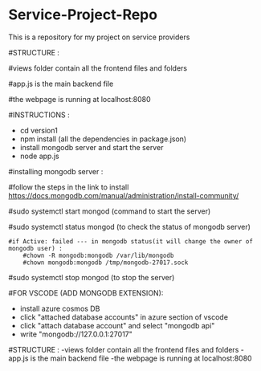 # Service-Project-Repo

This is a repository for my project on service providers

#STRUCTURE :

 #views folder contain all the frontend files and folders
 
 #app.js is the main backend file
 
 #the webpage is running at localhost:8080

#INSTRUCTIONS :
- cd version1
- npm install (all the dependencies in package.json)
- install mongodb server and start the server
- node app.js

#installing mongodb server :

#follow the steps in the link to install
  https://docs.mongodb.com/manual/administration/install-community/

  #sudo systemctl start mongod (command to start the server)

  #sudo systemctl status mongod (to check the status of mongodb server)

    #if Active: failed --- in mongodb status(it will change the owner of mongodb user) :
        #chown -R mongodb:mongodb /var/lib/mongodb
        #chown mongodb:mongodb /tmp/mongodb-27017.sock

  #sudo systemctl stop mongod (to stop the server)

#FOR VSCODE (ADD MONGODB EXTENSION):
- install azure cosmos DB
- click "attached database accounts" in azure section of vscode
- click "attach database account" and select "mongodb api"
- write "mongodb://127.0.0.1:27017"


#STRUCTURE :
-views folder contain all the frontend files and folders
-app.js is the main backend file
-the webpage is running at localhost:8080
